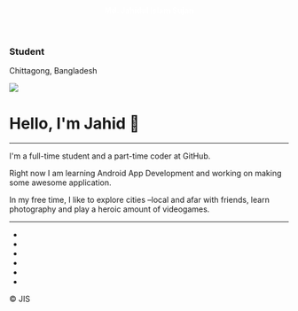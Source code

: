 <!DOCTYPE html>

<head>
  <meta name="viewport" content="width=device-width, initial-scale=1, maximum-scale=1">
  <meta charset = "utf8"/>
  
  <!-- Global site tag (gtag.js) - Google Analytics -->
  <!-- Be sure to remove/change this if you copy this file -->
  <script async src="https://www.googletagmanager.com/gtag/js?id=UA-159963492-1"></script>
  <script>
    window.dataLayer = window.dataLayer || [];
    function gtag(){dataLayer.push(arguments);}
    gtag('js', new Date());

    gtag('config', 'UA-159963492-1');
  </script>

  <!-- Bootstrap css -->
  <link rel="stylesheet" href="css/bootstrap.min.css">

  <!-- Custom index css -->
  <link rel="stylesheet" href="css/main.css">

  <!-- Custom navbar and footer css -->
  <link rel="stylesheet" href="css/nav-and-footer.css">

  <!-- Custom fonts -->
  <link href="//maxcdn.bootstrapcdn.com/font-awesome/4.1.0/css/font-awesome.min.css" rel="stylesheet" type="text/css">

  <!-- Website icon-->
  <link rel="shortcut icon" href="images/gradient.ico">

  <title>Md. Jahidul Islam Sujan</title>
</head>

<header>
  <div class="navbar navbar-default navbar-static-top">
    <div class="container">
      <div class="navbar-brand" style="color: white;"><strong>Md. Jahidul Islam Sujan</strong></a>
    </div>
  </div>
</header>

<body>
  <div class="jumbotron" id="jumbo1">
    <div class="container">
      <h3>Student</h3>
      <p>Chittagong, Bangladesh</p>
    </div>
  </div>

  <div class="jumbotron" id="jumbo2">
    <div class="container">
      <div class="row">
        <div class="col-md-4">
          <img src="https://github.com/jahid2811.png">
        </div>
        <div class="col-md-8">
          <h1>Hello, I'm Jahid 👋</h1>
          <hr align="center">
          <p>
            I'm a full-time student and a part-time coder at <!--<a href="https://www.github.com/home" id="github">GitHub</a>-->GitHub. 
          </p>
          <p>
            Right now I am learning Android App Development and working on making some awesome application.
          </p>
          <p>
            In my free time, I like to explore cities –local and afar with friends, learn photography and play a heroic amount of videogames.
          </p>
        </div>
      </div>
    </div>
  </div>
</body>

<footer>
  <hr style="margin-top: 0px;">
  <div class="container text-center">
    <div class="row">
      <div class="col-lg-8 col-lg-offset-2 col-md-10 col-md-offset-1">
        <ul class="list-inline text-center">
          <li>
            <a href="https://www.twitter.com/JAHID2811">
              <span class="fa-stack fa-2x">
                <i class="fa fa-circle fa-stack-2x"></i>
                <i class="fa fa-twitter fa-stack-1x fa-inverse"></i>
              </span>
            </a>
          </li>
          <li>
            <a href="https://github.com/JAHID2811">
              <span class="fa-stack fa-2x">
                <i class="fa fa-circle fa-stack-2x"></i>
                <i class="fa fa-github fa-stack-1x fa-inverse"></i>
              </span>
            </a>
          </li>
          <li>
            <a href="https://www.linkedin.com/in/JSHID28111">
              <span class="fa-stack fa-2x">
                <i class="fa fa-circle fa-stack-2x"></i>
                <i class="fa fa-linkedin fa-stack-1x fa-inverse"></i>
              </span>
            </a>
          </li>
           <li>
            <a href="https://www.instagram.com/JAHID2811/">
              <span class="fa-stack fa-2x">
                <i class="fa fa-circle fa-stack-2x"></i>
                <i class="fa fa-instagram fa-stack-1x fa-inverse"></i>
              </span>
            </a>
          </li>
          <li>
            <a href="https://www.facebook.com/JAHID2811">
              <span class="fa-stack fa-2x">
                <i class="fa fa-circle fa-stack-2x"></i>
                <i class="fa fa-facebook fa-stack-1x fa-inverse"></i>
              </span>
            </a>
          </li>
          <li>
            <a href="mailto:jahid2811official@gmail.com">
              <span class="fa-stack fa-2x">
                <i class="fa fa-circle fa-stack-2x"></i>
                <i class="fa fa-envelope-o fa-stack-1x fa-inverse"></i>
              </span>
            </a>
          </li>
        </ul>
        <p>&copy; JIS</p>
      </div>
    </div>
  </div>
</footer>

<script src="js/bootstrap.min.js"></script>

<!-- Website Template Designed by Ben Emdon 2020 -->
<!-- benemdon.github.io -->

